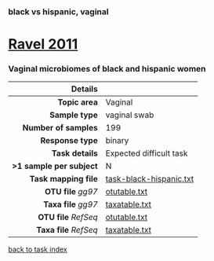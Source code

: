 ### black vs hispanic, vaginal
# [Ravel 2011]( ../docs/ravel.html )
### Vaginal microbiomes of black and hispanic women

| Details                   |                                                           |
| ------------------------: |-----------------------------------------------------------|
| **Topic area**                | Vaginal                                                |
| **Sample type**               | vaginal swab                                         |
| **Number of samples**         | 199                                         |
| **Response type**             | binary                                           |
| **Task details**              | Expected difficult task                                  |
| **>1 sample per subject**     | N                                        |
| **Task mapping file**         | [task-black-hispanic.txt](../datasets/ravel/task-black-hispanic.txt)                                 |
| **OTU file** *gg97*           | [otutable.txt](../datasets/hmp/gg/otutable.txt)                             |
| **Taxa file** *gg97*          | [taxatable.txt](../datasets/hmp/gg/taxatable.txt)                          |
| **OTU file** *RefSeq*         | [otutable.txt](../datasets/ravel/refseq/otutable.txt)                    |
| **Taxa file** *RefSeq*        | [taxatable.txt](../datasets/hmp/refseq/taxatable.txt)                  |


[back to task index](../README.md)